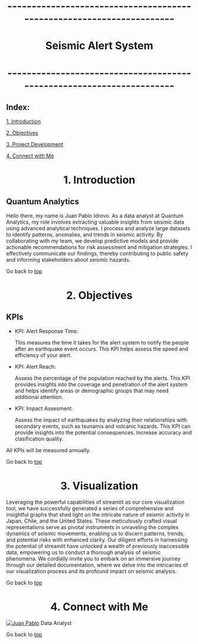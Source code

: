 <h1 align=center>---------------------------------------------------------------------</h1>
<h1 align=center id="sistema">Seismic Alert System</h1>
<h1 align=center>---------------------------------------------------------------------</h1>

<h2> Index:</h2>

<a href="#introduction">1. Introduction</a>

<a href="#objectives">2. Objectives</a>

<a href="#project">3. Project Development</a>

<a href="#team">4. Connect with Me</a>




<h1 align=center id="introduction">1. Introduction</h1>

<h2>Quantum Analytics</h2>
<p>Hello there, my name is Juan Pablo Idrovo. As a data analyst at Quantum Analytics, my role involves extracting valuable insights from seismic data using advanced analytical techniques. I process and analyze large datasets to identify patterns, anomalies, and trends in seismic activity. By collaborating with my team, we develop predictive models and provide actionable recommendations for risk assessment and mitigation strategies. I effectively communicate our findings, thereby contributing to public safety and informing stakeholders about seismic hazards.</p>

<p>Go back to <a href="#sistema">top</a></p>




<h1 align=center id="objectives">2. Objectives</h1>

<h2>KPIs</h2>
<ul>
  <li>KPI: Alert Response Time:
    <p>This measures the time it takes for the alert system to notify the people after an earthquake event occurs. This KPI helps assess the speed and efficiency of your alert.</p></li>
  <li>KPI: Alert Reach:
    <p>Assess the percentage of the population reached by the alerts. This KPI provides insights into the coverage and penetration of the alert system and helps identify areas or demographic groups that may need additional attention.</p></li>
  <li>KPI: Impact Assesment:
    <p>Assess the impact of earthquakes by analyzing their relationships with secondary events, such as tsunamis and volcanic hazards. This KPI can provide insights into the potential consequences. Increase accuracy and clasification quality.</p></li>
</ul>
<p>All KPIs will be measured annually.</p>

<p>Go back to <a href="#sistema">top</a></p>




<h1 align=center id="project">3. Visualization</h1>

<p>Leveraging the powerful capabilities of streamlit as our core visualization tool, we have successfully generated a series of comprehensive and insightful graphs that shed light on the intricate nature of seismic activity in Japan, Chile, and the United States. These meticulously crafted visual representations serve as pivotal instruments in unraveling the complex dynamics of seismic movements, enabling us to discern patterns, trends, and potential risks with enhanced clarity. Our diligent efforts in harnessing the potential of streamlit have unlocked a wealth of previously inaccessible data, empowering us to conduct a thorough analysis of seismic phenomena. We cordially invite you to embark on an immersive journey through our detailed documentation, where we delve into the intricacies of our visualization process and its profound impact on seismic analysis.</p>

<p>Go back to <a href="#sistema">top</a></p>





<h1 align=center id="team">4. Connect with Me</h1>

<p><a href="https://www.linkedin.com/in/juan-pablo-idrovo-3366a351/"><img alt="Juan Pablo" title="Connect with Juan Pablo" src="https://img.shields.io/badge/Juan Pablo Idrovo-0077B5?style=flat&logo=Linkedin&logoColor=white"></a> Data Analyst</p>

<p>Go back to <a href="#sistema">top</a></p>  


  
